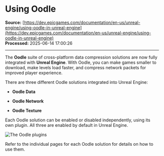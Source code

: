 # Using Oodle

**Source:** [https://dev.epicgames.com/documentation/en-us/unreal-engine/using-oodle-in-unreal-engine](https://dev.epicgames.com/documentation/en-us/unreal-engine/using-oodle-in-unreal-engine)  
**Processed:** 2025-06-14 17:00:26

---

The **Oodle** suite of cross-platform data compression solutions are now fully integrated with **Unreal Engine**. With Oodle, you can make games smaller to download, make levels load faster, and compress network packets for improved player experience.

There are three different Oodle solutions integrated into Unreal Engine:

-   **Oodle Data**
    
-   **Oodle Network**
    
-   **Oodle Texture**
    

Each Oodle solution can be enabled or disabled independently, using its own plugin. All three are enabled by default in Unreal Engine.

![The Oodle plugins](https://d1iv7db44yhgxn.cloudfront.net/documentation/images/388fa61f-1378-49a1-a3ce-17758ae35957/oodle-plugins.png)

Refer to the individual pages for each Oodle solution for details on how to use them.